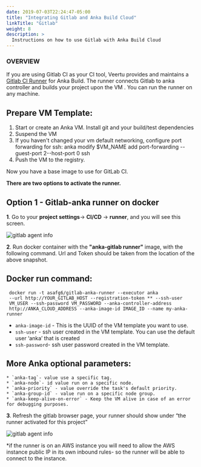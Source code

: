 ```yaml
---
date: 2019-07-03T22:24:47-05:00
title: "Integrating Gitlab and Anka Build Cloud"
linkTitle: "Gitlab"
weight: 8
description: >
  Instructions on how to use Gitlab with Anka Build Cloud
---
```



### OVERVIEW
If you are using Gitlab CI as your CI tool, Veertu provides and maintains a [Gitlab CI Runner](https://github.com/veertuinc/gitlab-runner) for Anka Build. The runner connects Gitlab to anka controller and builds your project upon the VM . You can run the runner on any machine.
 
## Prepare VM Template: 

1. Start or create an Anka VM. Install git and your build/test dependencies 
2. Suspend the VM
3. If you haven't changed your vm default networking, configure port forwarding for ssh: anka modify $VM_NAME add port-forwarding --guest-port 2--host-port 0 ssh
4. Push the VM to the registry.

Now you have a base image to use for GitLab CI.	

**There are two options to activate the runner.** 

## Option 1 - Gitlab-anka runner on docker

**1**. Go to your **project settings**→ **CI/CD** → **runner**, and you will see this screen.

![gitlab agent info](/images/gitlab-agentSpecs.png)

**2**. Run docker container with the **"anka-gitlab runner"** image, with the following command. 
Url and Token should be taken from the location of the above snapshot.
## Docker run command: 

     docker run -t asafg6/gitlab-anka-runner --executor anka
     --url http://YOUR_GITLAB_HOST --registration-token ** --ssh-user   
     VM_USER --ssh-password VM_PASSWORD --anka-controller-address
     http://ANKA_CLOUD_ADDRESS --anka-image-id IMAGE_ID --name my-anka-runner 

 * `anka-image-id` - This is the UUID of the VM template you want to use.
 * `ssh-user` - ssh user created in the VM template. You can use the default user ‘anka’ that is created
 * `ssh-password`- ssh user password created in the VM template.


## More Anka optional parameters:
    * `anka-tag`- value use a specific tag.
    * `anka-node`- id value run on a specific node.
    * `anka-priority` - value override the task's default priority.
    * `anka-group-id` - value run on a specific node group.
    * `anka-keep-alive-on-error` - Keep the VM alive in case of an error for debugging purposes.

**3**. Refresh the gitlab browser page, your runner should show under “the runner activated for this project” 


![gitlab agent info](/images/gitlabAgent-online.png)

*if the runner is on an AWS instance you will need to allow the AWS instance public IP in its own inbound rules- so the runner will be able to connect to the instance.












